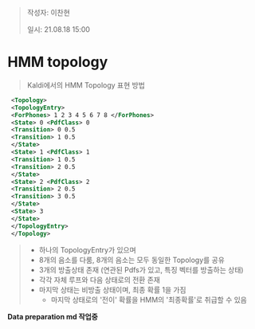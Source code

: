 > 작성자: 이찬현
>
> 일시: 21.08.18 15:00

# HMM topology

> Kaldi에서의 HMM Topology 표현 방법

```xml
 <Topology>
 <TopologyEntry>
 <ForPhones> 1 2 3 4 5 6 7 8 </ForPhones>
 <State> 0 <PdfClass> 0
 <Transition> 0 0.5
 <Transition> 1 0.5
 </State>
 <State> 1 <PdfClass> 1
 <Transition> 1 0.5
 <Transition> 2 0.5
 </State>
 <State> 2 <PdfClass> 2
 <Transition> 2 0.5
 <Transition> 3 0.5
 </State>
 <State> 3
 </State>
 </TopologyEntry>
 </Topology>
```

> - 하나의 TopologyEntry가 있으며
> - 8개의 음소를 다룸, 8개의 음소는 모두 동일한 Topology를 공유
> - 3개의 방출상태 존재 (연관된 Pdfs가 있고, 특징 벡터를 방출하는 상태)
> - 각각 자체 루프와 다음 상태로의 전환 존재
> - 마지막 상태는 비방출 상태이며, 최종 확률 1을 가짐
>   - 마지막 상태로의 '전이' 확률을 HMM의 '최종확률'로 취급할 수 있음



**Data preparation md 작업중**